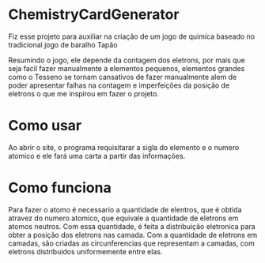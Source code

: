 # ChemistryCardGenerator

  Fiz esse projeto para auxiliar na criação de um jogo de quimica baseado no tradicional jogo de baralho Tapão

  Resumindo o jogo, ele depende da contagem dos eletrons, por mais que seja facil fazer manualmente a elementos pequenos, elementos grandes como o Tesseno se tornam cansativos de fazer manualmente alem de poder apresentar falhas na contagem e imperfeições da posição de eletrons o que me inspirou em fazer o projeto.
  
# Como usar
  
  Ao abrir o site, o programa requisitarar a sigla do elemento e o numero atomico e ele fará uma carta a partir das informações.
  
# Como funciona

  Para fazer o atomo é necessario a quantidade de elentros, que é obtida atravez do numero atomico, que equivale a quantidade de eletrons em atomos neutros. Com essa quantidade, é feita a distribuição eletronica para obter a posição dos eletrons nas camada. Com a quantidade de eletrons em camadas, são criadas as circunferencias que representam a camadas, com eletrons distribuidos uniformemente entre elas.
